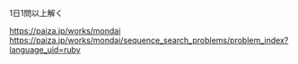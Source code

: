 1日1問以上解く

https://paiza.jp/works/mondai
https://paiza.jp/works/mondai/sequence_search_problems/problem_index?language_uid=ruby